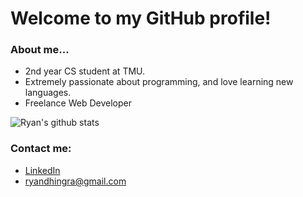 # Welcome to my GitHub profile!

### About me...
* 2nd year CS student at TMU.
* Extremely passionate about programming, and love learning new languages.
* Freelance Web Developer

![Ryan's github stats](https://github-readme-stats.vercel.app/api?username=RyanDhingra&show_icons=true&bg_color=0492C2&text_color=ffffff&title_color=ffffff&icon_color=ffffff)

### Contact me:
* <a href="https://www.linkedin.com/in/ryan-dhingra-82969822b/" target="_blank">LinkedIn</a>
* ryandhingra@gmail.com

